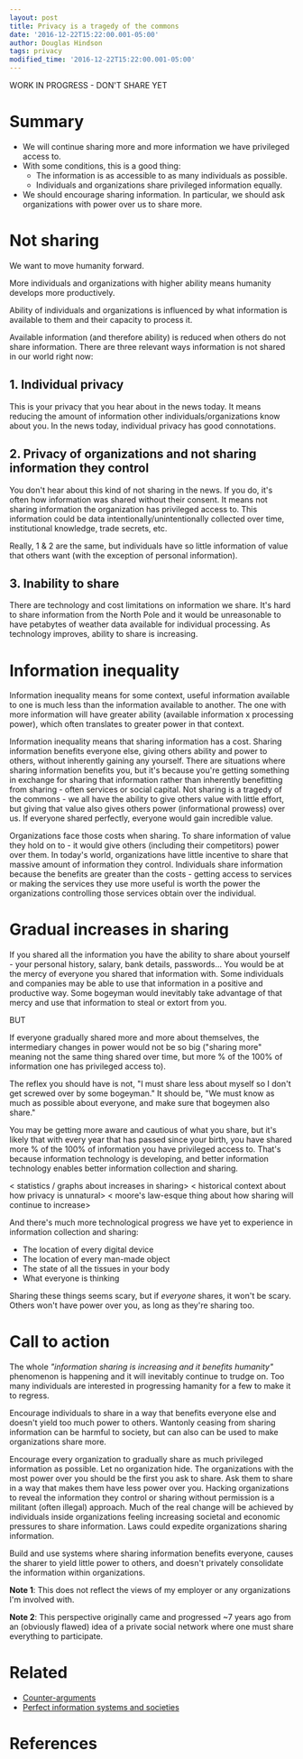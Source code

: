 ```yaml
---
layout: post
title: Privacy is a tragedy of the commons
date: '2016-12-22T15:22:00.001-05:00'
author: Douglas Hindson
tags: privacy
modified_time: '2016-12-22T15:22:00.001-05:00'
---
```


WORK IN PROGRESS - DON'T SHARE YET

# Summary

* We will continue sharing more and more information we have privileged access to.
* With some conditions, this is a good thing:
  * The information is as accessible to as many individuals as possible.
  * Individuals and organizations share privileged information equally.
* We should encourage sharing information. In particular, we should ask organizations with power over us to share more.

# Not sharing

We want to move humanity forward.

More individuals and organizations with higher ability means humanity develops more productively.

Ability of individuals and organizations is influenced by what information is available to them and their capacity to process it.

Available information (and therefore ability) is reduced when others do not share information. There are three relevant ways information is not shared in our world right now:

## 1. Individual privacy

This is your privacy that you hear about in the news today. It means reducing the amount of information other individuals/organizations know about you. In the news today, individual privacy has good connotations.

## 2. Privacy of organizations and not sharing information they control

You don't hear about this kind of not sharing in the news. If you do, it's often how information was shared without their consent. It means not sharing information the organization has privileged access to. This information could be data intentionally/unintentionally collected over time, institutional knowledge, trade secrets, etc.

Really, 1 & 2 are the same, but individuals have so little information of value that others want (with the exception of personal information).

## 3. Inability to share

There are technology and cost limitations on information we share. It's hard to share information from the North Pole and it would be unreasonable to have petabytes of weather data available for individual processing. As technology improves, ability to share is increasing.

# Information inequality

Information inequality means for some context, useful information available to one is much less than the information available to another. The one with more information will have greater ability (available information x processing power), which often translates to greater power in that context.

Information inequality means that sharing information has a cost. Sharing information benefits everyone else, giving others ability and power to others, without inherently gaining any yourself. There are situations where sharing information benefits you, but it's because you're getting something in exchange for sharing that information rather than inherently benefitting from sharing - often services or social capital. Not sharing is a tragedy of the commons - we all have the ability to give others value with little effort, but giving that value also gives others power (informational prowess) over us. If everyone shared perfectly, everyone would gain incredible value.

Organizations face those costs when sharing. To share information of value they hold on to - it would give others (including their competitors) power over them. In today's world, organizations have little incentive to share that massive amount of information they control. Individuals share information because the benefits are greater than the costs - getting access to services or making the services they use more useful is worth the power the organizations controlling those services obtain over the individual.

# Gradual increases in sharing

If you shared all the information you have the ability to share about yourself - your personal history, salary, bank details, passwords... You would be at the mercy of everyone you shared that information with. Some individuals and companies may be able to use that information in a positive and productive way. Some bogeyman would inevitably take advantage of that mercy and use that information to steal or extort from you.

BUT

If everyone gradually shared more and more about themselves, the intermediary changes in power would not be so big ("sharing more" meaning not the same thing shared over time, but more % of the 100% of information one has privileged access to).

The reflex you should have is not, 
"I must share less about myself so I don't get screwed over by some bogeyman." 
It should be, 
"We must know as much as possible about everyone, and make sure that bogeymen also share." 

You may be getting more aware and cautious of what you share, but it's likely that with every year that has passed since your birth, you have shared more % of the 100% of information you have privileged access to. That's because information technology is developing, and better information technology enables better information collection and sharing.

< statistics / graphs about increases in sharing>
< historical context about how privacy is unnatural>
< moore's law-esque thing about how sharing will continue to increase>

And there's much more technological progress we have yet to experience in information collection and sharing:

* The location of every digital device
* The location of every man-made object
* The state of all the tissues in your body
* What everyone is thinking

Sharing these things seems scary, but if *everyone* shares, it won't be scary. Others won't have power over you, as long as they're sharing too.

# Call to action

The whole *"information sharing is increasing and it benefits humanity"* phenomenon is happening and it will inevitably continue to trudge on. Too many individuals are interested in progressing hamanity for a few to make it to regress.

Encourage individuals to share in a way that benefits everyone else and doesn't yield too much power to others. Wantonly ceasing from sharing information can be harmful to society, but can also can be used to make organizations share more. 

Encourage every organization to gradually share as much privileged information as possible. Let no organization hide. The organizations with the most power over you should be the first you ask to share. Ask them to share in a way that makes them have less power over you. Hacking organizations to reveal the information they control or sharing without permission is a militant (often illegal) approach. Much of the real change will be achieved by individuals inside organizations feeling increasing societal and economic pressures to share information. Laws could expedite organizations sharing information.

Build and use systems where sharing information benefits everyone, causes the sharer to yield little power to others, and doesn't privately consolidate the information within organizations.

**Note 1**: This does not reflect the views of my employer or any organizations I'm involved with.

**Note 2**: This perspective originally came and progressed ~7 years ago from an (obviously flawed) idea of a private social network where one must share everything to participate.

# Related

* [Counter-arguments](http://www.curiousest.com/2016/12/26/counter-arguments-sharing-is-good.html)
* [Perfect information systems and societies](http://www.curiousest.com/2016/12/26/perfect-information-systems-and-societies.html)

# References

